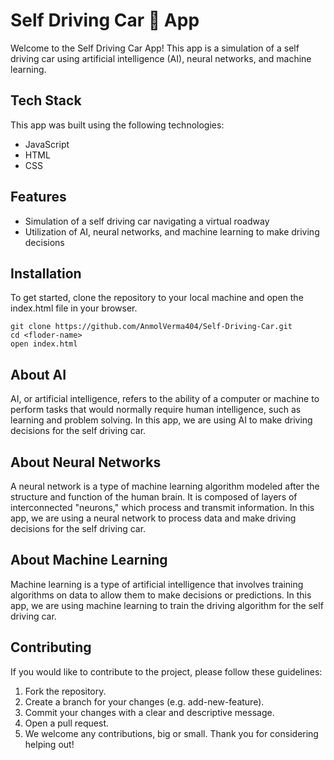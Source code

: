 # Self Driving Car 🚗 App

Welcome to the Self Driving Car App! This app is a simulation of a self driving car using artificial intelligence (AI), neural networks, and machine learning.

## Tech Stack

This app was built using the following technologies:

- JavaScript
- HTML
- CSS

## Features

- Simulation of a self driving car navigating a virtual roadway
- Utilization of AI, neural networks, and machine learning to make driving decisions

## Installation

To get started, clone the repository to your local machine and open the index.html file in your browser.

```
git clone https://github.com/AnmolVerma404/Self-Driving-Car.git
cd <floder-name>
open index.html
```

## About AI

AI, or artificial intelligence, refers to the ability of a computer or machine to perform tasks that would normally require human intelligence, such as learning and problem solving. In this app, we are using AI to make driving decisions for the self driving car.

## About Neural Networks

A neural network is a type of machine learning algorithm modeled after the structure and function of the human brain. It is composed of layers of interconnected "neurons," which process and transmit information. In this app, we are using a neural network to process data and make driving decisions for the self driving car.

## About Machine Learning

Machine learning is a type of artificial intelligence that involves training algorithms on data to allow them to make decisions or predictions. In this app, we are using machine learning to train the driving algorithm for the self driving car.

## Contributing

If you would like to contribute to the project, please follow these guidelines:

1. Fork the repository.
2. Create a branch for your changes (e.g. add-new-feature).
3. Commit your changes with a clear and descriptive message.
4. Open a pull request.
5. We welcome any contributions, big or small. Thank you for considering helping out!
